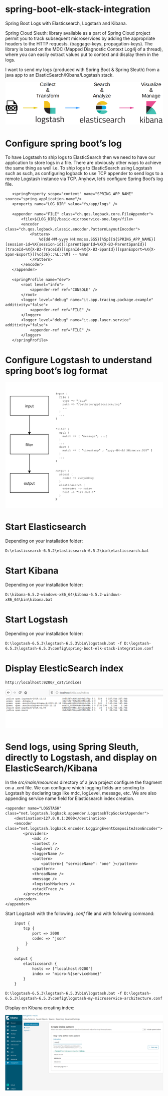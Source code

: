 # spring-boot-elk-stack-integration
Spring Boot Logs with Elasticsearch, Logstash and Kibana.

Spring Cloud Sleuth: library available as a part of Spring Cloud project permit you to track subsequent microservices by adding the appropriate headers to the HTTP requests.
(baggage-keys, propagation-keys). The library is based on the MDC (Mapped Diagnostic Context Log4j of a thread), where you can easily extract values put to context 
and display them in the logs.

I want to send my logs (produced with Spring Boot & Spring Sleuth) from a java app to an ElasticSearch/Kibana/Logstash stack. 

![image](https://github.com/antoniopaolacci/spring-boot-elk-stack-integration/blob/master/log-on-elk-architecture.png)

# Configure spring boot’s log #

To have Logstash to ship logs to ElasticSearch then we need to have our application to store logs in a file. 
There are obviously other ways to achieve the same thing as well i.e. 
To ship logs to ElasticSearch using Logstash such as such, as configuring logback to use TCP appender to send logs to a remote Logstash instance via TCP. 
Anyhow, let’s configure Spring Boot’s log file.

 ```
    <springProperty scope="context" name="SPRING_APP_NAME" source="spring.application.name"/>
    <property name="LOG_DIR" value="fs/app/logs" />
 
	<appender name="FILE" class="ch.qos.logback.core.FileAppender">
		<file>${LOG_DIR}/basic-microservice-one.log</file>
		<encoder class="ch.qos.logback.classic.encoder.PatternLayoutEncoder">
			<Pattern>
				%d{dd-MM-yyyy HH:mm:ss.SSS}[%5p][${SPRING_APP_NAME}][session-id=%X{session-id}][parentSpanId=%X{X-B3-ParentSpanId}][traceId=%X{X-B3-TraceId}][spanId=%X{X-B3-SpanId}][spanExport=%X{X-Span-Export}][%c{36}::%L::%M] -- %m%n
			</Pattern>
		</encoder>
	</appender>
	
	<springProfile name="dev">
		<root level="info">
			<appender-ref ref="CONSOLE" />
		</root>	
		<logger level="debug" name="it.app.tracing.package.example" additivity="false">
			<appender-ref ref="FILE" />
		</logger>
		<logger level="debug" name="it.app.layer.service" additivity="false">
			<appender-ref ref="FILE" />
		</logger>
	</springProfile>
 ```


# Configure Logstash to understand spring boot’s log format #

![image](https://github.com/antoniopaolacci/spring-boot-elk-stack-integration/blob/master/logstash-config.png)



# Start Elasticsearch #

Depending on your installation folder:

```
D:\elasticsearch-6.5.2\elasticsearch-6.5.2\bin\elasticsearch.bat
```
 
# Start Kibana #

Depending on your installation folder:

```
D:\kibana-6.5.2-windows-x86_64\kibana-6.5.2-windows-x86_64\bin\kibana.bat
```

# Start Logstash #

Depending on your installation folder:

```
D:\logstash-6.5.3\logstash-6.5.3\bin\logstash.bat -f D:\logstash-6.5.3\logstash-6.5.3\config\spring-boot-elk-stack-integration.conf
```

# Display ElesticSearch index #

```
http://localhost:9200/_cat/indices
```

![image](https://github.com/antoniopaolacci/spring-boot-elk-stack-integration/blob/master/elk-index.png)



# Send logs, using Spring Sleuth, directly to Logstash, and display on ElasticSearch/Kibana


In the <i>src/main/resources</i> directory of a java project configure the fragment on a <i>.xml</i> file. We can configure which logging fields are sending 
to Logstash by declaring tags like mdc, logLevel, message, etc. We are also appending service name field for Elasticsearch index creation.

```
<appender name="LOGSTASH" class="net.logstash.logback.appender.LogstashTcpSocketAppender">
	<destination>127.0.0.1:2000</destination>
	<encoder class="net.logstash.logback.encoder.LoggingEventCompositeJsonEncoder">
		<providers>
			<mdc />
			<context />
			<logLevel />
			<loggerName />
			<pattern>
				<pattern>{ "serviceName": "one" }</pattern>
			</pattern>
			<threadName />
			<message />
			<logstashMarkers />
			<stackTrace />
		</providers>
	</encoder>
</appender>
```

Start Logstash with the following <i>.conf</i> file and with following command:

```
	input {
	    tcp {
	        port => 2000 
			codec => "json"
	     }
	 }

	output {
	    elasticsearch {
	        hosts => ["localhost:9200"] 
			index => "micro-%{serviceName}"
	    }
	}
```


```
D:\logstash-6.5.3\logstash-6.5.3\bin\logstash.bat -f D:\logstash-6.5.3\logstash-6.5.3\config\logstash-my-microservice-architecture.conf
```

Display on Kibana creating index:

![image](https://github.com/antoniopaolacci/spring-boot-elk-stack-integration/blob/master/kibana-index.png)

